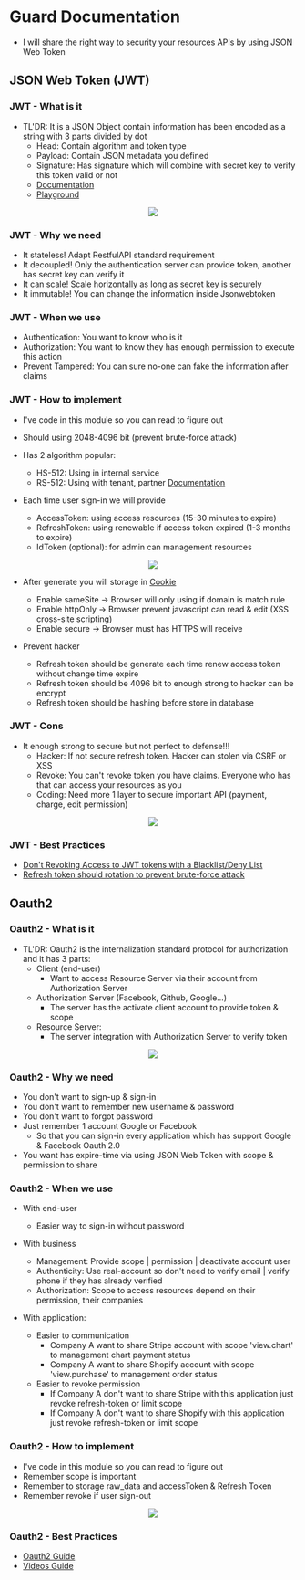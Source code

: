 # Guard Documentation

- I will share the right way to security your resources APIs by using JSON Web Token

## JSON Web Token (JWT)

### JWT - What is it

- TL'DR: It is a JSON Object contain information has been encoded as a string with 3 parts divided by dot
  - Head: Contain algorithm and token type
  - Payload: Contain JSON metadata you defined
  - Signature: Has signature which will combine with secret key to verify this token valid or not
  - [Documentation](https://datatracker.ietf.org/doc/html/draft-ietf-oauth-security-topics)
  - [Playground](https://jwt.io/)

<p align="center">
<img src="../../../archive/guard/JWT_1.webp" />
</p>


### JWT - Why we need

- It stateless! Adapt RestfulAPI standard requirement
- It decoupled! Only the authentication server can provide token, another has secret key can verify it
- It can scale! Scale horizontally as long as secret key is securely
- It immutable! You can change the information inside Jsonwebtoken

### JWT - When we use

- Authentication: You want to know who is it
- Authorization: You want to know they has enough permission to execute this action
- Prevent Tampered: You can sure no-one can fake the information after claims

### JWT - How to implement

- I've code in this module so you can read to figure out
- Should using 2048-4096 bit (prevent brute-force attack)
- Has 2 algorithm popular:
  - HS-512: Using in internal service
  - RS-512: Using with tenant, partner [Documentation](https://auth0.com/blog/navigating-rs256-and-jwks/)

- Each time user sign-in we will provide
  - AccessToken: using access resources (15-30 minutes to expire)
  - RefreshToken: using renewable if access token expired (1-3 months to expire)
  - IdToken (optional): for admin can management resources

<p align="center">
<img src="../../../archive/guard/JWT_2.webp" />
</p>


- After generate you will storage in [Cookie](https://developer.mozilla.org/en-US/docs/Web/HTTP/Cookies)
  - Enable sameSite -> Browser will only using if domain is match rule
  - Enable httpOnly -> Browser prevent javascript can read & edit (XSS cross-site scripting)
  - Enable secure   -> Browser must has HTTPS will receive

- Prevent hacker
  - Refresh token should be generate each time renew access token without change time expire
  - Refresh token should be 4096 bit to enough strong to hacker can be encrypt
  - Refresh token should be hashing before store in database

### JWT - Cons

- It enough strong to secure but not perfect to defense!!!
  - Hacker: If not secure refresh token. Hacker can stolen via CSRF or XSS
  - Revoke: You can't revoke token you have claims. Everyone who has that can access your resources as you
  - Coding: Need more 1 layer to secure important API (payment, charge, edit permission)

<p align="center">
<img src="../../../archive/guard/JWT_3.webp" />
</p>

### JWT - Best Practices

- [Don't Revoking Access to JWT tokens with a Blacklist/Deny List](https://supertokens.com/blog/revoking-access-with-a-jwt-blacklist)
- [Refresh token should rotation to prevent brute-force attack](https://auth0.com/blog/refresh-tokens-what-are-they-and-when-to-use-them/)

## Oauth2

### Oauth2 - What is it

- TL'DR: Oauth2 is the internalization standard protocol for authorization and it has 3 parts:
  - Client (end-user)
    - Want to access Resource Server via their account from Authorization Server
  - Authorization Server (Facebook, Github, Google...)
    - The server has the activate client account to provide token & scope
  - Resource Server:
    - The server integration with Authorization Server to verify token

<p align="center">
<img src="../../../archive/guard/OAUTH_1.webp" />
</p>

### Oauth2 - Why we need

- You don't want to sign-up & sign-in
- You don't want to remember new username & password
- You don't want to forgot password
- Just remember 1 account Google or Facebook
  - So that you can sign-in every application which has support Google & Facebook Oauth 2.0
- You want has expire-time via using JSON Web Token with scope & permission to share

### Oauth2 - When we use

- With end-user
  - Easier way to sign-in without password

- With business
  - Management: Provide scope | permission | deactivate account user
  - Authenticity: Use real-account so don't need to verify email | verify phone if they has already verified
  - Authorization: Scope to access resources depend on their permission, their companies

- With application:
  - Easier to communication
    - Company A want to share Stripe account with scope 'view.chart' to management chart payment status
    - Company A want to share Shopify account with scope 'view.purchase' to management order status
  - Easier to revoke permission
    - If Company A don't want to share Stripe with this application just revoke refresh-token or limit scope
    - If Company A don't want to share Shopify with this application just revoke refresh-token or limit scope

### Oauth2 - How to implement

- I've code in this module so you can read to figure out
- Remember scope is important
- Remember to storage raw_data and accessToken & Refresh Token
- Remember revoke if user sign-out

<p align="center">
<img src="../../../archive/guard/OAUTH_2.webp" />
</p>

### Oauth2 - Best Practices

- [Oauth2 Guide](https://oauth.net/2/)
- [Videos Guide](https://www.youtube.com/watch?v=CPbvxxslDTU)
